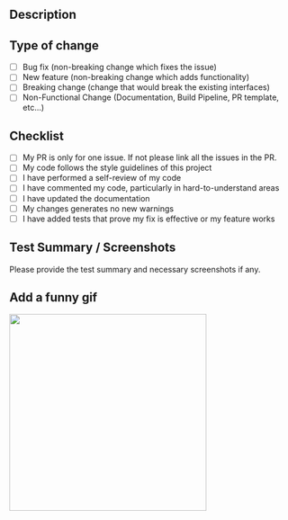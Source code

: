 <!--
## Guidelines
1. PR Title should clearly indicate the change
2. PR should be link to the related issue(s)/proposals if any
3. Assign the PR to the developer(s) and add the reviewer(s) to notify them about the change.
4. Please complete the below template before submitting the PR. This will help reviewers in the review process. 
-->

## Description

<!--
Please include a short summary of the changes.

List any dependencies that are  required for this change.
-->

## Type of change

<!--
Please mark [x] which are relevant.
-->

- [ ] Bug fix (non-breaking change which fixes the issue)
- [ ] New feature (non-breaking change which adds functionality)
- [ ] Breaking change (change that would break the existing interfaces)
- [ ] Non-Functional Change (Documentation, Build Pipeline, PR template, etc...)

## Checklist

- [ ] My PR is only for one issue. If not please link all the issues in the PR.
- [ ] My code follows the style guidelines of this project
- [ ] I have performed a self-review of my code
- [ ] I have commented my code, particularly in hard-to-understand areas
- [ ] I have updated the documentation
- [ ] My changes generates no new warnings
- [ ] I have added tests that prove my fix is effective or my feature works

## Test Summary / Screenshots

Please provide the test summary and necessary screenshots if any. 

## Add a funny gif

<img src="https://github.com/user-attachments/assets/2c87a759-3177-45db-8558-607e58204873" width="350" />